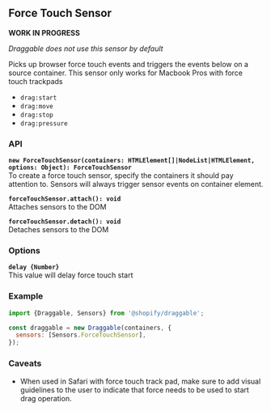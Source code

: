 ## Force Touch Sensor

__WORK IN PROGRESS__

_Draggable does not use this sensor by default_

Picks up browser force touch events and triggers the events below on a source container.
This sensor only works for Macbook Pros with force touch trackpads

- `drag:start`
- `drag:move`
- `drag:stop`
- `drag:pressure`

### API

**`new ForceTouchSensor(containers: HTMLElement[]|NodeList|HTMLElement, options: Object): ForceTouchSensor`**  
To create a force touch sensor, specify the containers it should pay attention to. Sensors will always
trigger sensor events on container element.

**`forceTouchSensor.attach(): void`**  
Attaches sensors to the DOM

**`forceTouchSensor.detach(): void`**  
Detaches sensors to the DOM

### Options

**`delay {Number}`**  
This value will delay force touch start

### Example

```js
import {Draggable, Sensors} from '@shopify/draggable';

const draggable = new Draggable(containers, {
  sensors: [Sensors.ForceTouchSensor],
});
```

### Caveats

- When used in Safari with force touch track pad, make sure to add visual guidelines to the user to indicate that force needs to be used to start drag operation.